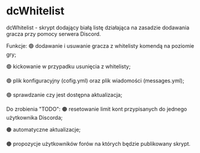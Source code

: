 # dcWhitelist
dcWhitelist - skrypt dodający białą listę działająca na zasadzie dodawania gracza przy pomocy serwera Discord.


Funkcje:
🟢 dodawanie i usuwanie gracza z whitelisty komendą na poziomie gry;

🟢 kickowanie w przypadku usunięcia z whitelisty;

🟢 plik konfiguracyjny (cofig.yml) oraz plik wiadomości (messages.yml);

🟢 sprawdzanie czy jest dostępna aktualizacja;

Do zrobienia "TODO":
🟠 resetowanie limit kont przypisanych do jednego użytkownika Discorda;

🟠 automatyczne aktualizacje;

🟠 propozycje użytkowników forów na których będzie publikowany skrypt.

